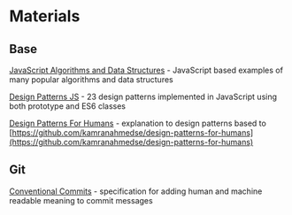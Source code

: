 # Materials

## Base
[JavaScript Algorithms and Data Structures](https://github.com/trekhleb/javascript-algorithms) - JavaScript based examples of many popular algorithms and data structures

[Design Patterns JS](https://github.com/fbeline/design-patterns-JS) -  23 design patterns implemented in JavaScript using both prototype and ES6 classes

[Design Patterns For Humans](https://github.com/sohamkamani/javascript-design-patterns-for-humans) - explanation to design patterns based to [https://github.com/kamranahmedse/design-patterns-for-humans](https://github.com/kamranahmedse/design-patterns-for-humans)

## Git 
[Conventional Commits](https://www.conventionalcommits.org/en/v1.0.0/) - specification for adding human and machine readable meaning to commit messages